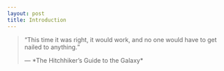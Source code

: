 ```yaml
---
layout: post
title: Introduction
---
```


<blockquote>
<q>This time it was right, it would work, and no one would have to get nailed to anything.</q>
<p class='sig'>&#x2015; *The Hitchhiker’s Guide to the Galaxy*</p>
